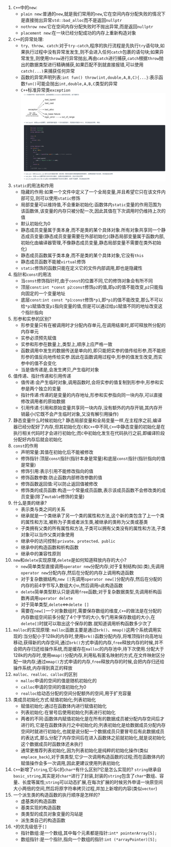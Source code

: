 1. `C++`中的`new`:
   * `plain new`:普通的`new`,就是我们常用的`new`,它在空间内存分配失败的情况下是直接抛出异常`std::bad_alloc`而不是返回`nullptr`
   * `nothrow new`:它在空间内存分配失败时不抛出异常,而是返回`nullptr`
   * `placement new`:在一块已经分配成功的内存上重新构造对象
2. `C++`的异常处理:
   * `try、throw、catch`:对于`try-catch`,程序的执行流程是先执行`try`语句块,如果执行过程中没有异常发发生,则不会进入任何`catch`包裹的语句块;如果异常发生,则使用`throw`进行异常抛出,再由`catch`进行捕获,`catch`根据`throw`抛出的数据类型进行精确捕获,如果匹配不到就直接报错,可以使用`catch(...)`来捕获任何异常
   * 函数的异常声明列表:`int fun() throw(int,double,A,B,C){...}`:表示函数`fun()`可能会抛出`int,double,A,B,C`类型的异常
   * `C++`标准异常类`exception`
    ![](../markdown图像集/2025-03-29-14-55-10.png)
3. `static`的用法和作用
   * 隐藏的作用:如果一个文件中定义了一个全局变量,并且希望它只在该文件内部可见,则可以使用`static`修饰
   * 局部变量可以维持值,不会重新初始化:函数体内`static`变量的作用范围为该函数体,该变量的内存只被分配一次,因此其值在下次调用时仍维持上次的值
   * 默认初始化为0
   * 静态成员变量属于类本身,而不是类的某个具体对象.所有对象共享同一个静态成员变量(静态成员变量需要在外部初始化)(静态局部变量属于函数内部,初始化由编译器管理,不像静态成员变量,静态局部变量不需要在类外初始化)
   * 静态成员函数属于类本身,而不是类的某个具体对象,它没有`this`
   * 静态成员函数不能被`virtual`修饰
   * `static`修饰的函数只能在定义它的文件内部调用,即也是隐藏性
4. 指针和`const`的用法
   * 当`const`修饰指针时,由于`const`的位置不同,它的修饰对象会有所不同
   * 顶层`const`:`int *const p2`:`const`修饰`p2`的值,即`p2`的值不能改变,`p2`只能指向固定的一个变量地址
   * 底层`const`:`int const *p1`:`const`修饰`*p1`,即`*p1`的值不能改变,那么不可以给`*p1`赋值改变`p1`指向变量的值,但是可以通过给`p1`赋值不同的地址改变这个指针指向
5. 形参和实参的区别?
   * 形参变量只有在被调用时才分配内存单元,在调用结束时,即可释放所分配的内存单元
   * 实参必须预先赋值
   * 实参和形参在数量上,类型上,顺序上应严格一致
   * 函数调用中发生的数据传送是单向的,即只能把实参的值传给形参,而不能把形参的值反向地传给实参.因此在函数调用过程中,形参的值发生改变,而实参中的值不会变化
   * 当是值传递是,会发生拷贝,产生临时对象
6. 值传递、指针传递和引用传递
   * 值传递:会产生临时对象,调用函数时,会将实参的值复制到形参中,形参和实参是两个独立的变量
   * 指针传递:传递的是变量的内存地址,形参和实参指向同一块内存,可以直接修改调用者的原始数据
   * 引用传递:引用和原始变量共享同一块内存,没有额外的内存开销,其内存开销最小(它既不会产生临时对象,又没有解引用操作)
7. 静态变量什么时候初始化?
    静态局部变量和全局变量一样,在主程序之前,编译器已经分配好了内存,但其初始化在`C`和`C++`中不同,`C++`中静态变量的初始化是在执行相关代码时才会进行初始化;而`C`中初始化发生在代码执行之前,即编译阶段分配好内存后就会初始化
8. `const`的作用
   * 声明常量:其值在初始化后不能被修改
   * 修饰指针:顶层`const`指针(指针本身是常量)和底层`const`指针(指针指向的值是常量)
   * 修饰引用:表示引用不能修改指向的值
   * 修饰函数参数:防止函数内部修改参数的值
   * 修饰函数返回值:可以防止返回值被修改
   * 修饰类的成员函数:构造一个常量成员函数,表示该成员函数不会修改类的成员变量(除了`mutable`修饰的变量)
9. 什么是类的继承?
    * 表示类与类之间的关系
    * 继承就是一个类继承了另一个类的属性和方法,这个新的类包含了上一个类的属性和方法,被称为子类或者派生类,被继承的类称为父类或基类
    * 子类拥有父类的所有属性和方法,子类可以拥有父类没有的属性和方法,子类对象可以当作父类对象使用
    * 继承中的访问控制:`private、protected、public`
    * 继承中的构造函数和析构函数
    * 继承中的兼容性原则
10. `new`和`delete`实现原理,`delete`是如何知道释放内存的大小?
    * `new`简单类型直接调用`operator new`分配内存;对于复制结构(如:类),先调用`operator new`分配内存,然后在分配的内存上调用构造函数
    * 对于复杂数据结构,`new []`先调用`operator new[]`分配内存,然后在分配的内存的前4字节写入数组大小`n`,然后调用`n`此构造函数
    * `delete`简单类型默认只是调用`free`函数;对于复杂数据类型,先调用析构函数再调用`operator delete`
    * 对于简单类型,`delete`<=>`delete []`
    * 需要在`new[]`一个对象数组时,需要保存数组的维度,`C++`的做法是在分配的内存数组空间前多分配了4个字节的大小,专门用来保存数组的大小,在`delete[]`时就可以取出这个保存的数.就知道调用析构函数多少次了
11. `malloc`的实现原理:
    `malloc`函数主要是通过`brk()`、`mmap()`这两个系统调用实现的:当分配小于128k的内存时,使用`brk()`函数分配内存,将堆顶指针向高地址移动,获得新的内存空间,通过`brk()`方式申请的内存,`free`释放内存的时候,并不会把内存归还给操作系统,而是缓存在`malloc`的内存池中,待下次使用.分配大于128k的内存时,使用`mmap()`分配内存,利用私有匿名映射的方式,在文件映射区分配一块内存;通过`mmap()`方式申请的内存,`free`释放内存的时候,会把内存归还给操作系统,内存得到真正的释放
12. `malloc、realloc、calloc`的区别
    * `malloc`申请的空间的值是随机初始化的
    * `calloc`申请的空间的值初始化为0
    * `realloc`给动态分配的空间分配额外的空间,用于扩充容量
13. 类成员初始化方式:赋值初始化;列表初始化
    * 赋值初始化:通过在函数体内进行赋值初始化
    * 列表初始化:在冒号后使用初始化列表进行初始化
    * 两者的不同:函数体内赋值初始化是在所有的数据成员被分配内存空间后才进行的,它是在函数体执行之中初始化的;列表初始化是给数据成员分配内存空间时就进行初始化,也就是说分配一个数据成员只要冒号后有此数据成员的表达式,那么分配了内存空间后在进入函数体之前就初始化,就是说初始化这个数据成员时函数体还未执行
    * 通常更推荐列表初始化,因为列表初始化是纯粹的初始化操作(类似`emplace_back`),对于类类型,它少一次调用构造函数的过程;而在函数体内的赋值操作会多一次调用,因此更建议使用列表初始化
14. `C++`新增了`string`,它与`C`的`char*`有什么区别?它是怎么实现的?
    `string`继承自`basic_string`,其实是对`char*`进行了封装,封装的`string`包含了`char*`数组、容量、长度等属性;`string`可以动态扩展,在每次扩展的时候另外申请一块原空间大小两倍的空间,然后将原字符串拷贝过程,并加上新增的内容(类似`vector`)
15. 一个派生类的构造函数的执行顺序是怎样的?
    * 虚基类的构造函数
    * 基类实现的构造函数
    * 类类型的成员对象变量的沟站是
    * 派生类自己的构造函数
16. `*`的优先级低于`[]`
    * 指针数组:是一个数组,其中每个元素都是指针:`int* pointerArray[5];`
    * 数组指针:是一个指针,指向一个数组的指针:`int (*arrayPointer)[5];`